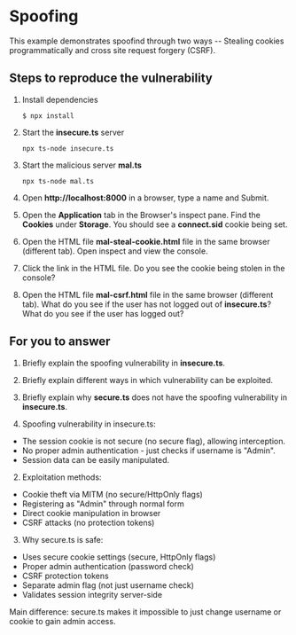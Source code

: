 # Spoofing

This example demonstrates spoofind through two ways -- Stealing cookies programmatically and cross site request forgery (CSRF).

## Steps to reproduce the vulnerability

1. Install dependencies

    `$ npx install`

2. Start the **insecure.ts** server

    `npx ts-node insecure.ts`

3. Start the malicious server **mal.ts**

    `npx ts-node mal.ts`

4. Open __http://localhost:8000__ in a browser, type a name and Submit.

5. Open the __Application__ tab in the Browser's inspect pane. Find the __Cookies__ under __Storage__. You should see a __connect.sid__ cookie being set.

6. Open the HTML file __mal-steal-cookie.html__ file in the same browser (different tab). Open inspect and view the console.

7. Click the link in the HTML file. Do you see the cookie being stolen in the console?

8. Open the HTML file __mal-csrf.html__ file in the same browser (different tab). What do you see if the user has not logged out of **insecure.ts**? What do you see if the user has logged out? 


## For you to answer

1. Briefly explain the spoofing vulnerability in **insecure.ts**.
2. Briefly explain different ways in which vulnerability can be exploited.
3. Briefly explain why **secure.ts** does not have the spoofing vulnerability in **insecure.ts**.



1. Spoofing vulnerability in insecure.ts:  
- The session cookie is not secure (no secure flag), allowing interception.  
- No proper admin authentication - just checks if username is "Admin".  
- Session data can be easily manipulated.  

2. Exploitation methods:  
- Cookie theft via MITM (no secure/HttpOnly flags)  
- Registering as "Admin" through normal form  
- Direct cookie manipulation in browser  
- CSRF attacks (no protection tokens)  

3. Why secure.ts is safe:  
- Uses secure cookie settings (secure, HttpOnly flags)  
- Proper admin authentication (password check)  
- CSRF protection tokens  
- Separate admin flag (not just username check)  
- Validates session integrity server-side  

Main difference: secure.ts makes it impossible to just change username or cookie to gain admin access.